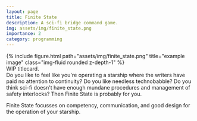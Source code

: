 ```yaml
---
layout: page
title: Finite State
description: A sci-fi bridge command game.
img: assets/img/finite_state.png
importance: 2
category: programming
---
```

<div class="row">
    <div class="col-sm mt-3 mt-md-0">
        {% include figure.html path="assets/img/finite_state.png" title="example image" class="img-fluid rounded z-depth-1" %}
    </div>
</div>
<div class="caption">
    WIP titlecard.
</div>
Do you like to feel like you're operating a starship where the writers have paid no attention to continuity? Do you like needless technobabble? Do you think sci-fi doesn't have enough mundane procedures and management of safety interlocks? Then Finite State is probably for you.

Finite State focusses on competency, communication, and good design for the operation of your starship.
